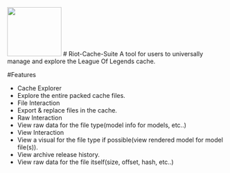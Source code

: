 <img src="http://raf.gg/images//logo.png" width="125" height="113">
# Riot-Cache-Suite
A tool for users to universally manage and explore the League Of Legends cache.

#Features
* Cache Explorer
 * Explore the entire packed cache files.
* File Interaction
 * Export & replace files in the cache.
 * Raw Interaction
  * View raw data for the file type(model info for models, etc..)
 * View Interaction
  * View a visual for the file type if possible(view rendered model for model file(s)).
 * View archive release history.
 * View raw data for the file itself(size, offset, hash, etc..)

